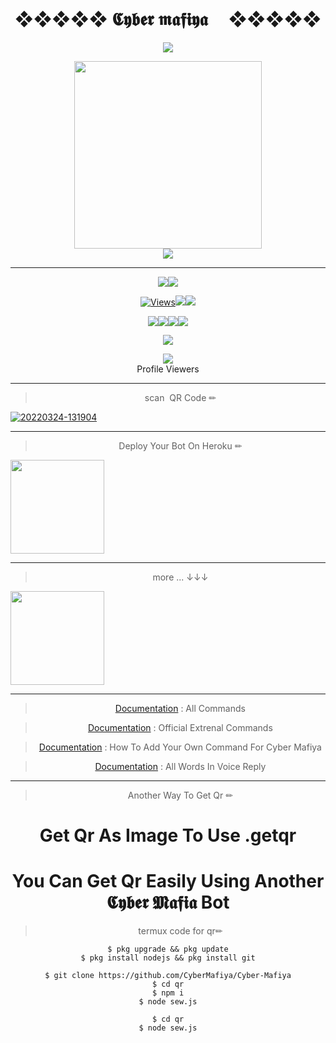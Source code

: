 <div align="center"><h1>❖❖❖❖❖ 𝕮𝖞𝖇𝖊𝖗 𝖒𝖆𝖋𝖎𝖞𝖆     ❖❖❖❖❖</h1><a

<div align="center">		
<img src= "https://camo.githubusercontent.com/71b837571c48af3aa60a73dbc9d5936aa359d78efbfa8a6743cbbbc16b80ef4d/68747470733a2f2f63646e2e646973636f72646170702e636f6d2f6174746163686d656e74732f3830353930323039333930363630383138362f3830353931333937323533353539303932322f74656e6f722e676966"/>
</p>
<div align="center">
  <img src="https://telegra.ph/file/4a7c84b90c29b036e5051.png" width="300" height="300">
	<div align="center">
<img src= "https://camo.githubusercontent.com/71b837571c48af3aa60a73dbc9d5936aa359d78efbfa8a6743cbbbc16b80ef4d/68747470733a2f2f63646e2e646973636f72646170702e636f6d2f6174746163686d656e74732f3830353930323039333930363630383138362f3830353931333937323533353539303932322f74656e6f722e676966"/>
</p>

***

<p align="center"><a href="img....."><img src="https://img.shields.io/docker/pulls/ravindu01manoj/sewqueen?style=for-the-badge&logo=docker&label=Docker+Pulls&color=blueviolet"></a><a href="https://github.com/ravindu01manoj/Sew-Queen"><img src="https://img.shields.io/docker/image-size/ravindu01manoj/sewqueen?style=for-the-badge&logo=docker&label=Image Size&color=blueviolet"></a></p><p align="center"><a href="https://github.com/AlphaNinjaReal/KING-ALPHA"><img src="https://hits.seeyoufarm.com/api/count/incr/badge.svg?url=https%3A%2F%2Fgithub.com%2Fravindu01manoj%2FSew-Queen&count_bg=%2379C83D&title_bg=%23555555&icon=gitpod.svg&icon_color=%23E7E7E7&title=Views&edge_flat=false" alt="Views"/></a></a><a href="https://github.com/ravindu01manoj/Sew-Queen/fork"><img src="https://img.shields.io/github/forks/ravindu01manoj/Sew-Queen?label=Fork&style=social"></a><a href="https://github.com/ravindu01manoj/Sew-Queen/stargazers"><img src="https://img.shields.io/github/stars/ravindu01manoj/Sew-Queen?style=social"></a></p><p align="center"><a href="httsp://github.com/ravindu01manoj/Sew-Queen"><img src="https://img.shields.io/github/repo-size/ravindu01manoj/Sew-Queen?color=00ff00&label=Repo%20Size&style=flat-square"></a><a href="httsp://github.com/ravindu01manoj/Sew-Queen"><img src="https://img.shields.io/github/license/ravindu01manoj/Sew-Queen?color=00ff00&label=License&style=flat-square"></a><a href="httsp://github.com/ravindu01manoj/Sew-Queen"><img src="https://img.shields.io/github/languages/top/ravindu01manoj/Sew-Queen?color=00ff00&label=Javascript&style=flat-square"></a><a href="httsp://github.com/ravindu01manoj/Sew-Queen"><img src="https://img.shields.io/badge/Programmer-Alpha%20Ninja-blueviolet"></a></p><p align="center"><a href="https://t.me/RavinduManoj"><img src="https://img.shields.io/badge/Contact%20Me%20On%20Telegrame-Cyber%20Mafiya-success"></a></p>
<div align="center"><img src="https://profile-counter.glitch.me/ravindu01manoj/count.svg" /><br>Profile Viewers</div>



***
> scan  QR Code ✏
<div align="left"><a href="https://replit.com/@cybermafiya/Cyber-mafiya"><a href="https://ibb.co/n3dJTjT"><img src="https://i.ibb.co/KN4vYWY/20220324-131904.jpg" alt="20220324-131904" border="0"></a><width="150" ></a></div>

---
> Deploy Your Bot On Heroku ✏
<div align="left"><a href="https://dashboard.heroku.com/new?template=https://github.com/CyberMafiya/Cyber-Mafiya"><img src="https://github.com/ravindu01manoj/ravindu01manoj/blob/main/media/Heroku_logo.svg.png" width="150" ></a></div>

***

> more ... ↓↓↓

<div align="left"><a href="https://youtube.com/c/DinuxBro"><img src="https://github.com/ravindu01manoj/ravindu01manoj/blob/main/sewqueenimg/yt.jpg" width="150" ></a></div>


***
> [Documentation](https://github.com/CyberMafiya/wiki/Commands)
: All Commands

> [Documentation](https://github.com/ravindu01manoj/Sew-Queen/wiki/Extrenal-Commands)
: Official Extrenal Commands

> [Documentation](https://github.com/ravindu01manoj/Sew-Queen/wiki/Add-Your-Own-Cmd-For-Sew-Queen-Whatsapp-Bot)
: How To Add Your Own Command For Cyber Mafiya 

> [Documentation](https://github.com/CyberMafiya-Words-(Voice-Reply))
: All Words In Voice Reply

***
> Another Way To Get Qr ✏

# Get Qr As Image To Use .getqr

# You Can Get Qr Easily Using Another 𝕮𝖞𝖇𝖊𝖗 𝕸𝖆𝖋𝖎𝖆 Bot
> termux code for qr✏


```
$ pkg upgrade && pkg update
$ pkg install nodejs && pkg install git
```

```
$ git clone https://github.com/CyberMafiya/Cyber-Mafiya
$ cd qr
$ npm i
$ node sew.js

```
```
$ cd qr
$ node sew.js
```
